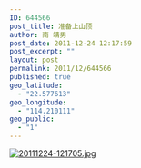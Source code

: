 ```yaml
---
ID: 644566
post_title: 准备上山顶
author: 南 靖男
post_date: 2011-12-24 12:17:59
post_excerpt: ""
layout: post
permalink: 2011/12/644566
published: true
geo_latitude:
  - "22.577613"
geo_longitude:
  - "114.210111"
geo_public:
  - "1"
---
```

<a href="https://larryli.cn/wp-content/uploads/2011/12/20111224-121705.jpg"><img src="https://larryli.cn/wp-content/uploads/2011/12/20111224-121705.jpg" alt="20111224-121705.jpg" class="alignnone size-full" /></a>